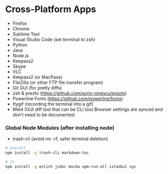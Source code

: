 # Cross-Platform Apps

- Firefox
- Chrome
- Sublime Text
- Visual Studio Code (set terminal to zsh)
- Python
- Java
- Node.js
- Keepass2
- Skype
- VLC
- Keepass2 (or MacPass)
- FileZilla (or other FTP file transfer program)
- Git GUI (for pretty diffs)
- zsh & prezto (https://github.com/sorin-ionescu/prezto)
- Powerline Fonts (https://github.com/powerline/fonts)
- ttygif (recording the terminal into a gif)
- Meld (GUI diff tool that can be CLI too)
Browser settings are synced and don't need to be documented.

### Global Node Modules (after installing node)
- trash-cli (avoid rm -rf, safer terminal deletion)
```bash
# overall
npm install -g trash-cli markdown-toc

# js
npm install -g eslint jsdoc mocha npm-run-all istanbul nyc
```
